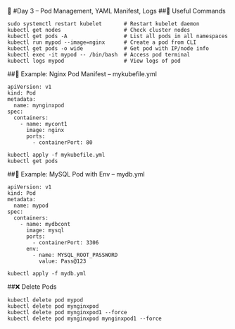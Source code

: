 📅 #Day 3 – Pod Management, YAML Manifest, Logs
##🔧 Useful Commands
```
sudo systemctl restart kubelet       # Restart kubelet daemon
kubectl get nodes                    # Check cluster nodes
kubectl get pods -A                  # List all pods in all namespaces
kubectl run mypod --image=nginx      # Create a pod from CLI
kubectl get pods -o wide             # Get pod with IP/node info
kubectl exec -it mypod -- /bin/bash  # Access pod terminal
kubectl logs mypod                   # View logs of pod
```

##📄 Example: Nginx Pod Manifest – mykubefile.yml
```
apiVersion: v1
kind: Pod
metadata:
  name: mynginxpod
spec:
  containers:
    - name: mycont1
      image: nginx
      ports:
        - containerPort: 80
```
```
kubectl apply -f mykubefile.yml
kubectl get pods
```

##📄 Example: MySQL Pod with Env – mydb.yml
```
apiVersion: v1
kind: Pod
metadata:
  name: mypod
spec:
  containers:
    - name: mydbcont
      image: mysql
      ports:
        - containerPort: 3306
      env:
        - name: MYSQL_ROOT_PASSWORD
          value: Pass@123
```
```
kubectl apply -f mydb.yml
```
##❌ Delete Pods
```
kubectl delete pod mypod
kubectl delete pod mynginxpod
kubectl delete pod mynginxpod1 --force
kubectl delete pod mynginxpod mynginxpod1 --force
```
